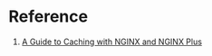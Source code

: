 # Reference

1. [A Guide to Caching with NGINX and NGINX Plus](https://www.nginx.com/blog/nginx-caching-guide/)

